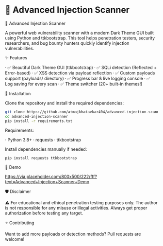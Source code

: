 # 💉 Advanced Injection Scanner 
🚀 Advanced Injection Scanner

A powerful web vulnerability scanner with a modern Dark Theme GUI built using Python and ttkbootstrap. This tool helps penetration testers, security researchers, and bug bounty hunters quickly identify injection vulnerabilities.

✨ Features

· ✅ Beautiful Dark Theme GUI (ttkbootstrap)
· ✅ SQLi detection (Reflected + Error-based)
· ✅ XSS detection via payload reflection
· ✅ Custom payloads support (payloads/ directory)
· ✅ Progress bar & live logging console
· ✅ Log saving for every scan
· ✅ Theme switcher (20+ built-in themes!)

🚀 Installation

Clone the repository and install the required dependencies:

```bash
git clone https://github.com/atmajkhatavkar404/advanced-injection-scanner.git
cd advanced-injection-scanner
pip install -r requirements.txt
```

Requirements:

· Python 3.8+
· requests
· ttkbootstrap

Install dependencies manually if needed:

```bash
pip install requests ttkbootstrap
```

📸 Demo

https://via.placeholder.com/800x500/222/fff?text=Advanced+Injection+Scanner+Demo

🛡️ Disclaimer

⚠️ For educational and ethical penetration testing purposes only. The author is not responsible for any misuse or illegal activities. Always get proper authorization before testing any target.

⭐ Contributing

Want to add more payloads or detection methods? Pull requests are welcome!
